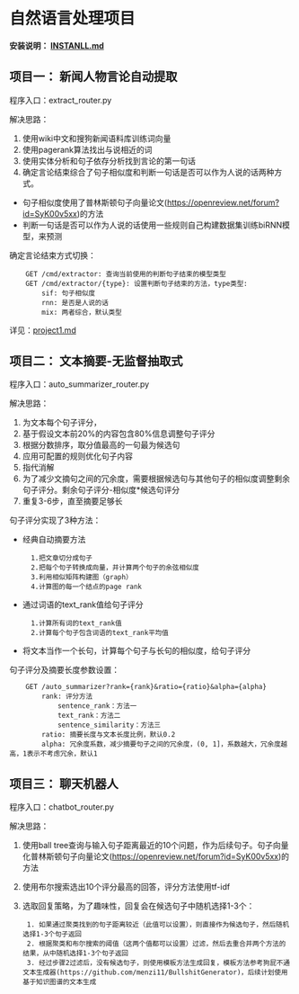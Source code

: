 # 自然语言处理项目

#### 安装说明： [INSTANLL.md](./INSTALL.md)

## 项目一： 新闻人物言论自动提取
程序入口：extract_router.py

解决思路：
1. 使用wiki中文和搜狗新闻语料库训练词向量
2. 使用pagerank算法找出与说相近的词
3. 使用实体分析和句子依存分析找到言论的第一句话
4. 确定言论结束综合了句子相似度和判断一句话是否可以作为人说的话两种方式。
- 句子相似度使用了普林斯顿句子向量论文(https://openreview.net/forum?id=SyK00v5xx)的方法
- 判断一句话是否可以作为人说的话使用一些规则自己构建数据集训练biRNN模型，来预测

确定言论结束方式切换：

        GET /cmd/extractor: 查询当前使用的判断句子结束的模型类型
        GET /cmd/extractor/{type}: 设置判断句子结束的方法，type类型: 
            sif: 句子相似度
            rnn: 是否是人说的话
            mix: 两者综合，默认类型

详见：[project1.md](./project1.md)

## 项目二： 文本摘要-无监督抽取式
程序入口：auto_summarizer_router.py

解决思路：
1. 为文本每个句子评分，
2. 基于假设文本前20%的内容包含80%信息调整句子评分
3. 根据分数排序，取分值最高的一句最为候选句
4. 应用可配置的规则优化句子内容
5. 指代消解
6. 为了减少文摘句之间的冗余度，需要根据候选句与其他句子的相似度调整剩余句子评分。剩余句子评分-相似度*候选句评分
7. 重复3-6步，直至摘要足够长

句子评分实现了3种方法：
- 经典自动摘要方法

        1.把文章切分成句子
        2.把每个句子转换成向量，并计算两个句子的余弦相似度
        3.利用相似矩阵构建图（graph）
        4.计算图的每一个结点的page rank
       
- 通过词语的text_rank值给句子评分

        1.计算所有词的text_rank值
        2.计算每个句子包含词语的text_rank平均值

- 将文本当作一个长句，计算每个句子与长句的相似度，给句子评分

句子评分及摘要长度参数设置：

        GET /auto_summarizer?rank={rank}&ratio={ratio}&alpha={alpha}
            rank: 评分方法
                sentence_rank：方法一
                text_rank：方法二
                sentence_similarity：方法三
            ratio: 摘要长度与文本长度比例，默认0.2
            alpha: 冗余度系数，减少摘要句子之间的冗余度，(0, 1]，系数越大，冗余度越高，1表示不考虑冗余，默认1

## 项目三： 聊天机器人
程序入口：chatbot_router.py

解决思路：
1. 使用ball tree查询与输入句子距离最近的10个问题，作为后续句子。句子向量化普林斯顿句子向量论文(https://openreview.net/forum?id=SyK00v5xx)的方法
2. 使用布尔搜索选出10个评分最高的回答，评分方法使用tf-idf
3. 选取回复策略，为了趣味性，回复会在候选句子中随机选择1-3个：

        1. 如果通过聚类找到的句子距离较近（此值可以设置），则直接作为候选句子，然后随机选择1-3个句子返回
        2. 根据聚类和布尔搜索的阈值（这两个值都可以设置）过滤，然后去重合并两个方法的结果，从中随机选择1-3个句子返回
        3. 经过步骤2过滤后，没有候选句子，则使用模板方法生成回复，模板方法参考狗屁不通文本生成器(https://github.com/menzi11/BullshitGenerator)，后续计划使用基于知识图谱的文本生成

